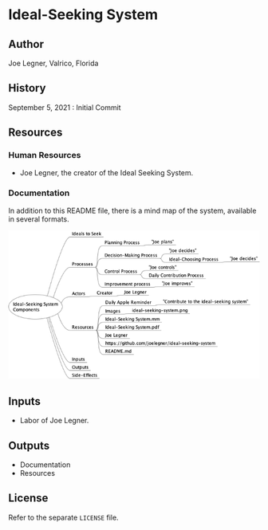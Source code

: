 # Ideal-Seeking System

## Author

Joe Legner, Valrico, Florida

## History

September 5, 2021
: Initial Commit

## Resources

### Human Resources

- Joe Legner, the creator of the Ideal Seeking System.

### Documentation

In addition to this README file, there is a mind map of the system, available in several formats.

![Mind Map](images/ideal-seeking-system.png)

## Inputs

- Labor of Joe Legner.

## Outputs

- Documentation
- Resources

## License

Refer to the separate `LICENSE` file.
